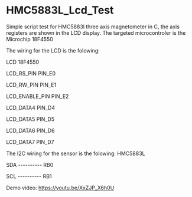 # HMC5883L_Lcd_Test
Simple script test for HMC5883l three axis magnetometer in C, the axis registers are shown in the LCD display.
The targeted microcontroler is the Microchip 18F4550

The wiring for the LCD is the folowing:

LCD             18F4550

LCD_RS_PIN      PIN_E0

LCD_RW_PIN      PIN_E1 

LCD_ENABLE_PIN  PIN_E2  

LCD_DATA4       PIN_D4 

LCD_DATA5       PIN_D5 

LCD_DATA6       PIN_D6 

LCD_DATA7       PIN_D7 

The I2C wiring for the sensor is the folowing:
HMC5883L

SDA      ---------- RB0

SCL      ---------- RB1

Demo video:
https://youtu.be/XxZJP_X6h0U
